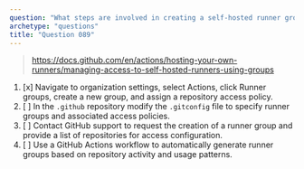 ```yaml
---
question: "What steps are involved in creating a self-hosted runner group for an organization on GitHub?"
archetype: "questions"
title: "Question 089"
---
```


> https://docs.github.com/en/actions/hosting-your-own-runners/managing-access-to-self-hosted-runners-using-groups
1. [x] Navigate to organization settings, select Actions, click Runner groups, create a new group, and assign a repository access policy.
1. [ ] In the `.github` repository modify the `.gitconfig` file to specify runner groups and associated access policies.
1. [ ] Contact GitHub support to request the creation of a runner group and provide a list of repositories for access configuration.
1. [ ] Use a GitHub Actions workflow to automatically generate runner groups based on repository activity and usage patterns.
